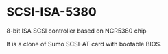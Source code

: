 # SCSI-ISA-5380
8-bit ISA SCSI controller based on NCR5380 chip

It is a clone of Sumo SCSI-AT card with bootable BIOS.
